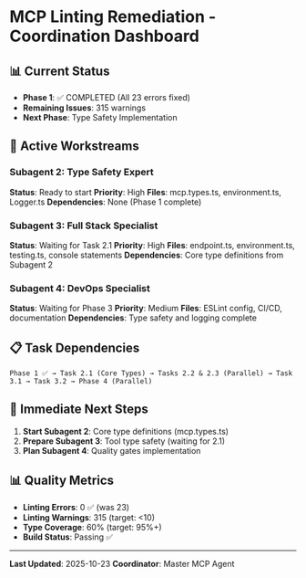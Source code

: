 # MCP Linting Remediation - Coordination Dashboard

## 📊 Current Status
- **Phase 1**: ✅ COMPLETED (All 23 errors fixed)
- **Remaining Issues**: 315 warnings
- **Next Phase**: Type Safety Implementation

## 🎯 Active Workstreams

### Subagent 2: Type Safety Expert
**Status**: Ready to start
**Priority**: High
**Files**: mcp.types.ts, environment.ts, Logger.ts
**Dependencies**: None (Phase 1 complete)

### Subagent 3: Full Stack Specialist
**Status**: Waiting for Task 2.1
**Priority**: High
**Files**: endpoint.ts, environment.ts, testing.ts, console statements
**Dependencies**: Core type definitions from Subagent 2

### Subagent 4: DevOps Specialist
**Status**: Waiting for Phase 3
**Priority**: Medium
**Files**: ESLint config, CI/CD, documentation
**Dependencies**: Type safety and logging complete

## 📋 Task Dependencies

```
Phase 1 ✅ → Task 2.1 (Core Types) → Tasks 2.2 & 2.3 (Parallel) → Task 3.1 → Task 3.2 → Phase 4 (Parallel)
```

## 🎯 Immediate Next Steps

1. **Start Subagent 2**: Core type definitions (mcp.types.ts)
2. **Prepare Subagent 3**: Tool type safety (waiting for 2.1)
3. **Plan Subagent 4**: Quality gates implementation

## 📊 Quality Metrics

- **Linting Errors**: 0 ✅ (was 23)
- **Linting Warnings**: 315 (target: <10)
- **Type Coverage**: 60% (target: 95%+)
- **Build Status**: Passing ✅

---
**Last Updated**: 2025-10-23
**Coordinator**: Master MCP Agent